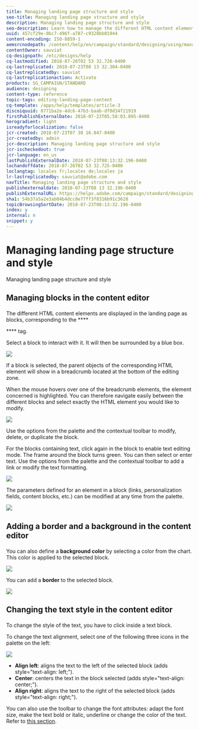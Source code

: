```yaml
---
title: Managing landing page structure and style
seo-title: Managing landing page structure and style
description: Managing landing page structure and style
seo-description: Learn how to manage the different HTML content elements and overall styling in a landing page.
uuid: 457cf29e-0bc7-496f-a787-c9328bb01944
content-encoding: ISO-8859-1
aemsrcnodepath: /content/help/en/campaign/standard/designing/using/managing-landing-page-structure-and-style
contentOwner: sauviat
cq-designpath: /etc/designs/help
cq-lastmodified: 2018-07-26T02 53 32.726-0400
cq-lastreplicated: 2018-07-23T08 13 32.304-0400
cq-lastreplicatedby: sauviat
cq-lastreplicationaction: Activate
products: SG_CAMPAIGN/STANDARD
audience: designing
content-type: reference
topic-tags: editing-landing-page-content
cq-template: /apps/help/templates/article-3
discoiquuid: 8771ba2e-4dc6-47b3-baab-df0d34f21919
firstPublishExternalDate: 2018-07-23T05:58:03.895-0400
herogradient: light
isreadyforlocalization: false
jcr-created: 2018-07-23T07 30 16.047-0400
jcr-createdby: admin
jcr-description: Managing landing page structure and style
jcr-ischeckedout: true
jcr-language: en_us
lastPublishExternalDate: 2018-07-23T08:13:32.196-0400
lochandoffdate: 2018-07-26T02 53 32.725-0400
loclangtag: locales fr;locales de;locales ja
lr-lastreplicatedby: sauviat@adobe.com
navTitle: Managing landing page structure and style
publishexternaldate: 2018-07-23T08 13 32.196-0400
publishExternalURL: https://helpx.adobe.com/campaign/standard/designing/using/managing-landing-page-structure-and-style.html
sha1: 54b37a5a2e3ab04b4dcc8e77ff3f8316b91c3628
topicBrowsingSortDate: 2018-07-23T08:13:32.196-0400
index: y
internal: n
snippet: y
---
```


# Managing landing page structure and style

Managing landing page structure and style

## <p>Managing blocks in the content editor</p>

The different HTML content elements are displayed in the landing page as blocks, corresponding to the ****

**** tag.

Select a block to interact with it. It will then be surrounded by a blue box.

![](assets/des_lp_content_1.png)

If a block is selected, the parent objects of the corresponding HTML element will show in a breadcrumb located at the bottom of the editing zone.

When the mouse hovers over one of the breadcrumb elements, the element concerned is highlighted. You can therefore navigate easily between the different blocks and select exactly the HTML element you would like to modify.

![](assets/des_lp_content_2.png)

Use the options from the palette and the contextual toolbar to modify, delete, or duplicate the block.

For the blocks containing text, click again in the block to enable text editing mode. The frame around the block turns green. You can then select or enter text. Use the options from the palette and the contextual toolbar to add a link or modify the text formatting.

![](assets/des_lp_content_3.png)

The parameters defined for an element in a block (links, personalization fields, content blocks, etc.) can be modified at any time from the palette.

![](assets/des_lp_content_4.png) 

## <p>Adding a border and a background in the content editor</p>

You can also define a **background color** by selecting a color from the chart. This color is applied to the selected block.

![](assets/des_lp_content_5.png)

You can add a **border** to the selected block.

![](assets/des_lp_content_6.png) 

## <p>Changing the text style in the content editor</p>

To change the style of the text, you have to click inside a text block.

To change the text alignment, select one of the following three icons in the palette on the left:

![](assets/des_lp_content_7.png)

* **Align left**: aligns the text to the left of the selected block (adds style="text-align: left;"). 
* **Center**: centers the text in the block selected (adds style="text-align: center;"). 
* **Align right**: aligns the text to the right of the selected block (adds style="text-align: right;").

You can also use the toolbar to change the font attributes: adapt the font size, make the text bold or italic, underline or change the color of the text. Refer to [this section](../../designing/using/about-email-content-design.md#email-content-editor-toolbar).
